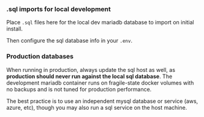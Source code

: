 ### .sql imports for local development

Place `.sql` files here for the local dev mariadb database to import on initial install.

Then configure the sql database info in your `.env`.

### Production databases

When running in production, always update the sql host as well, as **production should never run against the local sql database**. The development mariadb container runs on fragile-state docker volumes with no backups and is not tuned for production performance.

The best practice is to use an independent mysql database or service (aws, azure, etc), though you may also run a sql service on the host machine.


